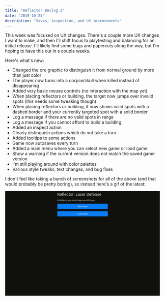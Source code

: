 ```yaml
---
title: "Reflector Devlog 3"
date: "2019-10-25"
description: "Saves, inspection, and UX improvements"
---
```


This week was focused on UX changes. There's a couple more UX changes I want to make, and then I'll shift focus to playtesting and balancing for an initial release. I'll likely find some bugs and papercuts along the way, but I'm hoping to have this out in a couple weeks.

Here's what's new:

- Changed the ore graphic to distinguish it from normal ground by more than just color
- The player now turns into a corpse/skull when killed instead of disappearing
- Added very basic mouse controls (no interaction with the map yet)
- When placing reflectors or building, the target now jumps over invalid spots (this needs some tweaking though)
- When placing reflectors or building, it now shows valid spots with a dashed border and your currently targeted spot with a solid border
- Log a message if there are no valid spots in range
- Log a message if you cannot afford to build a building
- Added an inspect action
- Clearly distinguish actions which do not take a turn
- Added tooltips to some actions
- Game now autosaves every turn
- Added a main menu where you can select new game or load game
- Show a warning if the current version does not match the saved game version
- I'm still playing around with color palettes
- Various style tweaks, text changes, and bug fixes

I don't feel like taking a bunch of screenshots for all of the above (and that would probably be pretty boring), so instead here's a gif of the latest:

![gameplay](./gameplay.gif)
